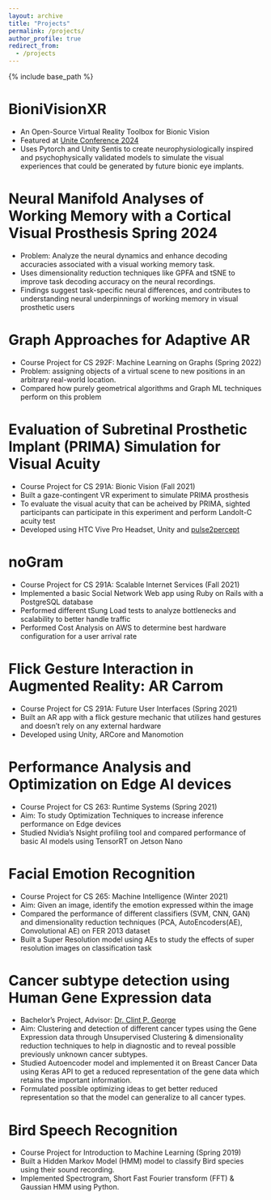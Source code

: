 ```yaml
---
layout: archive
title: "Projects"
permalink: /projects/
author_profile: true
redirect_from:
  - /projects
---
```


{% include base_path %}

BioniVisionXR
======
* An Open-Source Virtual Reality Toolbox for Bionic Vision
* Featured at [Unite Conference 2024](https://youtu.be/T-sbHvDF6Bw?t=581)
* Uses Pytorch and Unity Sentis to create neurophysiologically inspired and psychophysically validated models to simulate
the visual experiences that could be generated by future bionic eye implants.

Neural Manifold Analyses of Working Memory with a Cortical Visual Prosthesis Spring 2024
======
* Problem: Analyze the neural dynamics and enhance decoding accuracies associated with a visual working memory task.
* Uses dimensionality reduction techniques like GPFA and tSNE to improve task decoding accuracy on the neural
recordings.
* Findings suggest task-specific neural differences, and contributes to understanding neural underpinnings of working
memory in visual prosthetic users

Graph Approaches for Adaptive AR
======
* Course Project for CS 292F: Machine Learning on Graphs (Spring 2022)
* Problem: assigning objects of a virtual scene to new positions in an arbitrary real-world location.
* Compared how purely geometrical algorithms and Graph ML techniques perform on this problem 

Evaluation of Subretinal Prosthetic Implant (PRIMA) Simulation for Visual Acuity
======
* Course Project for CS 291A: Bionic Vision (Fall 2021)
* Built a gaze-contingent VR experiment to simulate PRIMA prosthesis 
* To evaluate the visual acuity that can be acheived by PRIMA, sighted participants can participate in this experiment and perform Landolt-C acuity test
* Developed using HTC Vive Pro Headset, Unity and [pulse2percept](https://pulse2percept.readthedocs.io/en/stable/)

noGram
======
* Course Project for CS 291A: Scalable Internet Services (Fall 2021)
* Implemented a basic Social Network Web app using Ruby on Rails with a PostgreSQL database
* Performed different tSung Load tests to analyze bottlenecks and scalability to better handle traffic
* Performed Cost Analysis on AWS to determine best hardware configuration for a user arrival rate

Flick Gesture Interaction in Augmented Reality: AR Carrom
======
* Course Project for CS 291A: Future User Interfaces (Spring 2021)
* Built an AR app with a flick gesture mechanic that utilizes hand gestures and doesn’t rely on any external hardware
* Developed using Unity, ARCore and Manomotion

Performance Analysis and Optimization on Edge AI devices
======
* Course Project for CS 263: Runtime Systems (Spring 2021)
* Aim: To study Optimization Techniques to increase inference performance on Edge devices
* Studied Nvidia’s Nsight profiling tool and compared performance of basic AI models using TensorRT on Jetson Nano

Facial Emotion Recognition
======
* Course Project for CS 265: Machine Intelligence (Winter 2021)
* Aim: Given an image, identify the emotion expressed within the image
* Compared the performance of different classifiers (SVM, CNN, GAN) and dimensionality reduction techniques (PCA, AutoEncoders(AE), Convolutional AE) on FER 2013 dataset
* Built a Super Resolution model using AEs to study the effects of super resolution images on classification task

Cancer subtype detection using Human Gene Expression data
======
* Bachelor’s Project, Advisor: [Dr. Clint P. George](https://clintpgeorge.github.io/)
* Aim: Clustering and detection of different cancer types using the Gene Expression data through Unsupervised Clustering & dimensionality reduction techniques to help in diagnostic and to reveal possible previously unknown cancer subtypes.
* Studied Autoencoder model and implemented it on Breast Cancer Data using Keras API to get a reduced representation of the gene data which retains the important information.
* Formulated possible optimizing ideas to get better reduced representation so that the model can generalize to all cancer types.

Bird Speech Recognition
======
* Course Project for Introduction to Machine Learning (Spring 2019)
* Built a Hidden Markov Model (HMM) model to classify Bird species using their sound recording.
* Implemented Spectrogram, Short Fast Fourier transform (FFT) & Gaussian HMM using Python.
